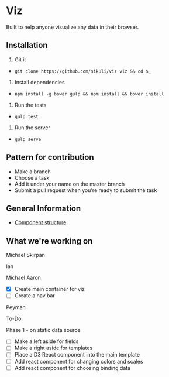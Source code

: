 # Viz

Built to help anyone visualize any data in their browser.

## Installation

1. Git it
  - `git clone https://github.com/sikuli/viz viz && cd $_`
1. Install dependencies
  - `npm install -g bower gulp && npm install && bower install`
1. Run the tests
  - `gulp test`
1. Run the server
  - `gulp serve`

## Pattern for contribution

- Make a branch
- Choose a task
- Add it under your name on the master branch
- Submit a pull request when you're ready to submit the task

## General Information

- [Component structure](doc/component-structure.md)

## What we're working on

Michael Skirpan

Ian

Michael Aaron

- [x] Create main container for viz
- [ ] Create a nav bar

Peyman

To-Do:

Phase 1 - on static data source

- [ ] Make a left aside for fields
- [ ] Make a right aside for templates
- [ ] Place a D3 React component into the main template
- [ ] Add react component for changing colors and scales
- [ ] Add react component for choosing binding data
